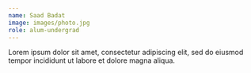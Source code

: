```yaml
---
name: Saad Badat
image: images/photo.jpg
role: alum-undergrad
---
```


Lorem ipsum dolor sit amet, consectetur adipiscing elit, sed do eiusmod tempor incididunt ut labore et dolore magna aliqua.
